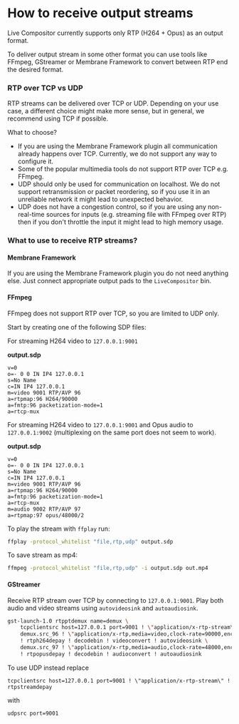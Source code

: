# How to receive output streams

Live Compositor currently supports only RTP (H264 + Opus) as an output format.

To deliver output stream in some other format you can use tools like FFmpeg, GStreamer or Membrane Framework to convert between RTP end the desired format.

### RTP over TCP vs UDP

RTP streams can be delivered over TCP or UDP. Depending on your use case, a different choice might make more sense, but in general, we recommend using TCP if possible.

What to choose?
- If you are using the Membrane Framework plugin all communication already happens over TCP. Currently, we do not support any way to configure it.
- Some of the popular multimedia tools do not support RTP over TCP e.g. FFmpeg.
- UDP should only be used for communication on localhost. We do not support retransmission or packet reordering, so if you use it in an unreliable network it might lead to unexpected behavior.
- UDP does not have a congestion control, so if you are using any non-real-time sources for inputs (e.g. streaming file with FFmpeg over RTP) then if you don't throttle the input it might lead to high memory usage.

### What to use to receive RTP streams?

#### Membrane Framework

If you are using the Membrane Framework plugin you do not need anything else. Just connect appropriate output pads to the `LiveCompositor` bin.

#### FFmpeg

FFmpeg does not support RTP over TCP, so you are limited to UDP only.

Start by creating one of the following SDP files:

For streaming H264 video to `127.0.0.1:9001`

**output.sdp**
```
v=0
o=- 0 0 IN IP4 127.0.0.1
s=No Name
c=IN IP4 127.0.0.1
m=video 9001 RTP/AVP 96
a=rtpmap:96 H264/90000
a=fmtp:96 packetization-mode=1
a=rtcp-mux
```

For streaming H264 video to `127.0.0.1:9001` and Opus audio to `127.0.0.1:9002` (multiplexing on the same port does not seem to work).

**output.sdp**
```
v=0
o=- 0 0 IN IP4 127.0.0.1
s=No Name
c=IN IP4 127.0.0.1
m=video 9001 RTP/AVP 96
a=rtpmap:96 H264/90000
a=fmtp:96 packetization-mode=1
a=rtcp-mux
m=audio 9002 RTP/AVP 97
a=rtpmap:97 opus/48000/2
```

To play the stream with `ffplay` run:

```bash
ffplay -protocol_whitelist "file,rtp,udp" output.sdp
```

To save stream as mp4:

```bash
ffmpeg -protocol_whitelist "file,rtp,udp" -i output.sdp out.mp4
```

#### GStreamer

Receive RTP stream over TCP by connecting to `127.0.0.1:9001`. Play both audio and video streams using `autovideosink` 
and `autoaudiosink`.

```bash
gst-launch-1.0 rtpptdemux name=demux \
    tcpclientsrc host=127.0.0.1 port=9001 ! \"application/x-rtp-stream\" ! rtpstreamdepay ! demux. \
    demux.src_96 ! \"application/x-rtp,media=video,clock-rate=90000,encoding-name=H264\" ! queue \
    ! rtph264depay ! decodebin ! videoconvert ! autovideosink \
    demux.src_97 ! \"application/x-rtp,media=audio,clock-rate=48000,encoding-name=OPUS\" ! queue \
    ! rtpopusdepay ! decodebin ! audioconvert ! autoaudiosink
```

To use UDP instead replace
```
tcpclientsrc host=127.0.0.1 port=9001 ! \"application/x-rtp-stream\" ! rtpstreamdepay
```
with 
```
udpsrc port=9001
```
